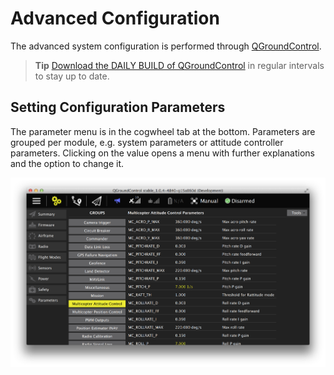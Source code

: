 # Advanced Configuration

The advanced system configuration is performed through [QGroundControl](../qgc/README.md).

> **Tip** [Download the DAILY BUILD of QGroundControl](http://qgroundcontrol.com/downloads) in regular intervals to stay up to date.

## Setting Configuration Parameters

The parameter menu is in the cogwheel tab at the bottom. Parameters are grouped per module, e.g. system parameters or attitude controller parameters. Clicking on the value opens a menu with further explanations and the option to change it.

![](../../assets/gcs/setting-parameter.png)
